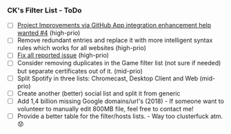 ### CK's Filter List - ToDo

- [ ] [Project Improvements via GitHub App integration enhancement help wanted #4](https://github.com/CHEF-KOCH/CKs-FilterList/issues/4) (high-prio)
- [ ] Remove redundant entries and replace it with more intelligent syntax rules which works for all websites (high-prio)
- [ ] [Fix all reported issue](https://github.com/CHEF-KOCH/CKs-FilterList/issues) (high-prio)
- [ ] Consider removing duplicates in the Game filter list (not sure if needed) but separate certificates out of it. (mid-prio)
- [ ] Split Spotify in three lists: Chromecast, Desktop Client and Web (mid-prio)
- [ ] Create another (better) social list and split it from generic
- [ ] Add 1,4 billion missing Google domains/url's (2018) - If someone want to volunteer to manually edit 800MB file, feel free to contact me!
- [ ] Provide a better table for the filter/hosts lists. - Way too clusterfuck atm. :worried:
